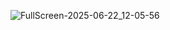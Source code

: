 ![FullScreen-2025-06-22_12-05-56](https://github.com/user-attachments/assets/f91fcad7-846e-41f7-9d1f-97708343e201)

